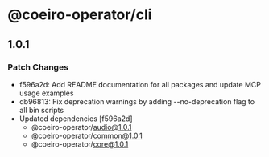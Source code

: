 # @coeiro-operator/cli

## 1.0.1

### Patch Changes

- f596a2d: Add README documentation for all packages and update MCP usage examples
- db96813: Fix deprecation warnings by adding --no-deprecation flag to all bin scripts
- Updated dependencies [f596a2d]
  - @coeiro-operator/audio@1.0.1
  - @coeiro-operator/common@1.0.1
  - @coeiro-operator/core@1.0.1

